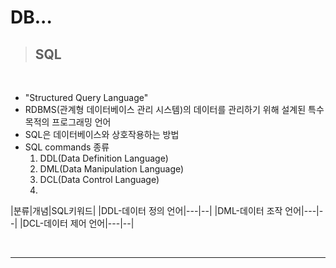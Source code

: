 # DB...

> ## SQL
<br>

- "Structured Query Language"
- RDBMS(관계형 데이터베이스 관리 시스템)의 데이터를 관리하기 위해 설계된 특수 목적의 프로그래밍 언어 
- SQL은 데이터베이스와 상호작용하는 방법
- SQL commands 종류
  1. DDL(Data Definition Language)
  2. DML(Data Manipulation Language)
  3. DCL(Data Control Language)
  4. 
|분류|개념|SQL키워드|
|DDL-데이터 정의 언어|---|--|
|DML-데이터 조작 언어|---|--|
|DCL-데이터 제어 언어|---|--|

<br>
<hr>
<br>
